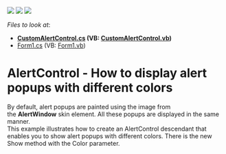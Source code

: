 <!-- default badges list -->
![](https://img.shields.io/endpoint?url=https://codecentral.devexpress.com/api/v1/VersionRange/128618175/22.1.2%2B)
[![](https://img.shields.io/badge/Open_in_DevExpress_Support_Center-FF7200?style=flat-square&logo=DevExpress&logoColor=white)](https://supportcenter.devexpress.com/ticket/details/T190778)
[![](https://img.shields.io/badge/📖_How_to_use_DevExpress_Examples-e9f6fc?style=flat-square)](https://docs.devexpress.com/GeneralInformation/403183)
<!-- default badges end -->
<!-- default file list -->
*Files to look at*:

* **[CustomAlertControl.cs](./CS/WindowsFormsApplication2/CustomAlertControl.cs) (VB: [CustomAlertControl.vb](./VB/WindowsFormsApplication2/CustomAlertControl.vb))**
* [Form1.cs](./CS/WindowsFormsApplication2/Form1.cs) (VB: [Form1.vb](./VB/WindowsFormsApplication2/Form1.vb))
<!-- default file list end -->
# AlertControl - How to display alert popups with different colors


<p>By default, alert popups are painted using the image from the <strong>AlertWindow</strong> skin element. All these popups are displayed in the same manner.<br />This example illustrates how to create an AlertControl descendant that enables you to show alert popups with different colors. There is the new Show method with the Color parameter.</p>

<br/>



